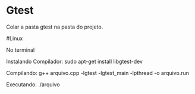 # Gtest

Colar a pasta gtest na pasta do projeto.

#Linux

No terminal

  Instalando Compilador:   sudo apt-get install libgtest-dev

  Compilando:   g++ arquivo.cpp -lgtest -lgtest_main -lpthread -o arquivo.run
  
  Executando:   ./arquivo

